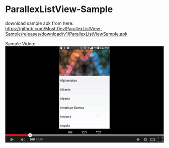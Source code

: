 ParallexListView-Sample
=======================


download sample apk from here: https://github.com/MoshDev/ParallexListView-Sample/releases/download/v1/ParallexListViewSample.apk


Sample Video:
[![ScreenShot](https://raw.githubusercontent.com/MoshDev/ParallexListView-Sample/master/Screen%20Shot%202014-10-13%20at%203.40.08%20PM.png)](http://youtu.be/iceDFMspgYw)

